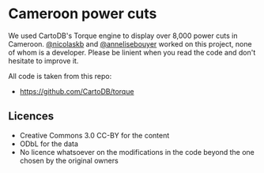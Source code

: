 Cameroon power cuts
==

We used CartoDB's Torque engine to display over 8,000 power cuts in Cameroon. [@nicolaskb](http://twitter.com/nicolaskb) and [@annelisebouyer](http://twitter.com/annelisebouyer) worked on this project, none of whom is a developer. Please be linient when you read the code and don't hesitate to improve it.

All code is taken from this repo:
* https://github.com/CartoDB/torque

Licences
--
* Creative Commons 3.0 CC-BY for the content
* ODbL for the data
* No licence whatsoever on the modifications in the code beyond the one chosen by the original owners
